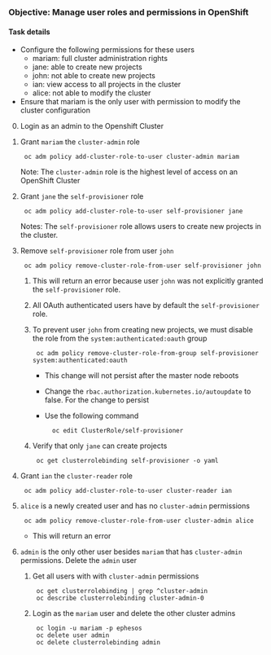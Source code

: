 ### Objective: Manage user roles and permissions in OpenShift
#### Task details
- Configure the following permissions for these users
    - mariam: full cluster administration rights
    - jane: able to create new projects
    - john: not able to create new projects
    - ian: view access to all projects in the cluster
    - alice: not able to modify the cluster
- Ensure that mariam is the only user with permission to modify the cluster configuration


0. Login as an admin to the Openshift Cluster

1. Grant `mariam` the `cluster-admin` role

        oc adm policy add-cluster-role-to-user cluster-admin mariam
    Note: The `cluster-admin` role is the highest level of access on an OpenShift Cluster

2. Grant `jane` the `self-provisioner` role

        oc adm policy add-cluster-role-to-user self-provisioner jane
    Notes: The `self-provisioner` role allows users to create new projects in the cluster.

3. Remove `self-provisioner` role from user `john`

        oc adm policy remove-cluster-role-from-user self-provisioner john
    
    1. This will return an error because user `john` was not explicitly granted the `self-provisioner` role.
    2. All OAuth authenticated users have by default the `self-provisioner` role.
    3. To prevent user `john` from creating new projects, we must disable the role from the `system:authenticated:oauth` group
    
            oc adm policy remove-cluster-role-from-group self-provisioner system:authenticated:oauth
        - This change will not persist after the master node reboots
        - Change the `rbac.authorization.kubernetes.io/autoupdate` to false. For the change to persist
        - Use the following command
        
                oc edit ClusterRole/self-provisioner
    4. Verify that only `jane` can create projects

            oc get clusterrolebinding self-provisioner -o yaml

4. Grant `ian` the `cluster-reader` role

        oc adm policy add-cluster-role-to-user cluster-reader ian

5. `alice` is a newly created user and has no `cluster-admin` permissions

        oc adm policy remove-cluster-role-from-user cluster-admin alice
    - This will return an error

6. `admin` is the only other user besides `mariam` that has `cluster-admin` permissions. Delete the `admin` user

    1. Get all users with with `cluster-admin` permissions

            oc get clusterrolebinding | grep ^cluster-admin
            oc describe clusterrolebinding cluster-admin-0
    2. Login as the `mariam` user and delete the other cluster admins

            oc login -u mariam -p ephesos
            oc delete user admin
            oc delete clusterrolebinding admin